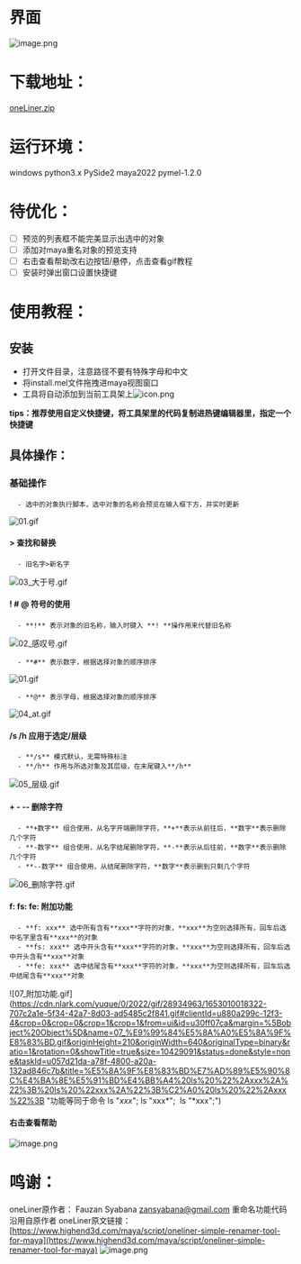 # 界面
![image.png](https://cdn.nlark.com/yuque/0/2022/png/28934963/1652924727339-fd5a87b3-7ff0-479a-b8f0-bdee019d6b5a.png#clientId=u21dde9ea-4c25-4&crop=0&crop=0&crop=1&crop=1&from=paste&height=24&id=u36a25ec2&margin=%5Bobject%20Object%5D&name=image.png&originHeight=24&originWidth=304&originalType=binary&ratio=1&rotation=0&showTitle=true&size=3417&status=done&style=none&taskId=u95c71dcf-f8ca-44a7-8b1c-432434398a5&title=%E5%A6%82%E5%90%8D%E6%89%80%E7%A4%BA%EF%BC%8C%E5%8F%AA%E6%9C%89%E4%B8%80%E8%A1%8C%EF%BC%8C%E6%9E%81%E7%AE%80&width=304 "如名所示，只有一行，极简")
# 下载地址：
[oneLiner.zip](https://anonfiles.com/r1eaf2icy5/oneLiner_zip)
# 运行环境：
windows
python3.x PySide2
maya2022 pymel-1.2.0 
# 待优化：

- [ ] 预览的列表框不能完美显示出选中的对象
- [ ] 添加对maya重名对象的预览支持
- [ ] 右击查看帮助改右边按钮/悬停，点击查看gif教程
- [ ] 安装时弹出窗口设置快捷键
# 使用教程：
## 安装

- 打开文件目录，注意路径不要有特殊字母和中文
- 将install.mel文件拖拽进maya视图窗口
- 工具将自动添加到当前工具架上![icon.png](https://cdn.nlark.com/yuque/0/2022/png/28934963/1653010332896-2226b603-0a3e-44b9-b9cf-58629d0f9813.png#clientId=u880a299c-12f3-4&crop=0.1291&crop=0.1353&crop=0.8733&crop=0.8794&from=ui&height=21&id=a8zvm&margin=%5Bobject%20Object%5D&name=icon.png&originHeight=64&originWidth=64&originalType=binary&ratio=1&rotation=0&showTitle=false&size=715&status=done&style=none&taskId=ufad57041-42ba-482c-b55f-0cc0aee778f&title=&width=21)

**tips：推荐使用自定义快捷键，将工具架里的代码复制进热键编辑器里，指定一个快捷键**
## 具体操作：
### 基础操作

      - 选中的对象执行脚本，选中对象的名称会预览在输入框下方，并实时更新

![01.gif](https://cdn.nlark.com/yuque/0/2022/gif/28934963/1652965696936-170e7deb-b9ce-4860-b5ab-ac11d33fb44d.gif#clientId=u9a1d0959-bb3b-4&crop=0&crop=0&crop=1&crop=1&from=ui&id=u68d5d779&margin=%5Bobject%20Object%5D&name=01.gif&originHeight=208&originWidth=640&originalType=binary&ratio=1&rotation=0&showTitle=true&size=160565&status=done&style=none&taskId=u1f3a0f2f-7d97-4786-a0eb-2e00ca939c2&title=%E5%9C%A8%E8%BE%93%E5%85%A5%E6%A1%86%E5%86%85%E7%9B%B4%E6%8E%A5%E8%BE%93%E5%85%A5%E8%A6%81%E5%8F%98%E6%9B%B4%E7%9A%84%E5%90%8D%E5%AD%97%EF%BC%8C%E6%96%B0%E5%90%8D%E5%AD%97%E5%B0%86%E5%9C%A8%E8%BE%93%E5%85%A5%E6%A1%86%E4%B8%8B%E6%96%B9%E9%A2%84%E8%A7%88%EF%BC%8C%E5%9B%9E%E8%BD%A6%E6%89%A7%E8%A1%8C%E9%87%8D%E5%91%BD%E5%90%8D "在输入框内直接输入要变更的名字，新名字将在输入框下方预览，回车执行重命名")
#### > 查找和替换

      - 旧名字>新名字

![03_大于号.gif](https://cdn.nlark.com/yuque/0/2022/gif/28934963/1653003300264-164117df-ba36-40a0-8be3-ac8637d2644d.gif#clientId=u880a299c-12f3-4&crop=0&crop=0&crop=1&crop=1&from=ui&id=bhGtc&margin=%5Bobject%20Object%5D&name=03_%E5%A4%A7%E4%BA%8E%E5%8F%B7.gif&originHeight=208&originWidth=640&originalType=binary&ratio=1&rotation=0&showTitle=true&size=189712&status=done&style=none&taskId=ud95e5457-5182-4afb-b17e-764cbae3da9&title=%E5%8F%AF%E4%B8%8E%20%40%20%23%20%E4%B8%80%E8%B5%B7%E4%BD%BF%E7%94%A8 "可与 @ # 一起使用")
#### ! # @ 符号的使用	

      - **!** 表示对象的旧名称，输入时键入 **! **操作用来代替旧名称

![02_感叹号.gif](https://cdn.nlark.com/yuque/0/2022/gif/28934963/1653003515473-b1d7d283-ef3b-40e3-881a-79ab94811e6b.gif#clientId=u880a299c-12f3-4&crop=0&crop=0&crop=1&crop=1&from=ui&id=ud0fa7c37&margin=%5Bobject%20Object%5D&name=02_%E6%84%9F%E5%8F%B9%E5%8F%B7.gif&originHeight=208&originWidth=640&originalType=binary&ratio=1&rotation=0&showTitle=true&size=97036&status=done&style=none&taskId=u47d44f07-cf37-4f97-be4e-d8870f6fbc7&title=%E5%8F%AF%E4%BB%A5%E5%9C%A8%E8%BE%93%E5%85%A5%E6%96%87%E6%9C%AC%E7%9A%84%E4%BB%BB%E4%BD%95%E4%BD%8D%E7%BD%AE%EF%BC%8C%E5%8F%AF%E4%BB%A5%E5%A4%9A%E6%AC%A1%E4%BD%BF%E7%94%A8%E5%8F%AF%E4%B8%8E%20%23%20%40%20%E4%B8%80%E8%B5%B7%E4%BD%BF%E7%94%A8 "可以在输入文本的任何位置，可以多次使用可与 # @ 一起使用")

      - **#** 表示数字，根据选择对象的顺序排序

![01.gif](https://cdn.nlark.com/yuque/0/2022/gif/28934963/1652965696936-170e7deb-b9ce-4860-b5ab-ac11d33fb44d.gif#clientId=u9a1d0959-bb3b-4&crop=0&crop=0&crop=1&crop=1&from=ui&id=E9Y7U&margin=%5Bobject%20Object%5D&name=01.gif&originHeight=208&originWidth=640&originalType=binary&ratio=1&rotation=0&showTitle=true&size=160565&status=done&style=none&taskId=u1f3a0f2f-7d97-4786-a0eb-2e00ca939c2&title=%E5%8F%AF%E4%BB%A5%E9%94%AE%E5%85%A5%E5%A4%9A%E4%B8%AA%E7%94%A8%E6%9D%A5%E8%A1%A8%E7%A4%BA%E5%A4%9A%E4%B8%AA%E6%95%B0%E5%AD%97%E5%8F%AF%E4%B8%8E%20%21%20%40%20%E4%B8%80%E8%B5%B7%E4%BD%BF%E7%94%A8 "可以键入多个用来表示多个数字可与 ! @ 一起使用")

      - **@** 表示字母，根据选择对象的顺序排序

![04_at.gif](https://cdn.nlark.com/yuque/0/2022/gif/28934963/1653004847682-d35257fe-71c6-487a-8262-27d3a00ce3b7.gif#clientId=u880a299c-12f3-4&crop=0&crop=0&crop=1&crop=1&from=ui&id=ue4921293&margin=%5Bobject%20Object%5D&name=04_at.gif&originHeight=208&originWidth=640&originalType=binary&ratio=1&rotation=0&showTitle=true&size=76420&status=done&style=none&taskId=u4ad604c5-0a02-4a06-9937-90e75504248&title=%E5%8F%AA%E8%83%BD%E9%94%AE%E5%85%A5%E4%B8%80%E6%AC%A1%E5%8F%AF%E4%B8%8E%20%21%20%23%20%E4%B8%80%E8%B5%B7%E4%BD%BF%E7%94%A8 "只能键入一次可与 ! # 一起使用")
#### /s /h 应用于选定/层级

      - **/s** 模式默认，无需特殊标注
      - **/h** 作用与所选对象及其层级，在末尾键入**/h**

![05_层级.gif](https://cdn.nlark.com/yuque/0/2022/gif/28934963/1653009187963-981de756-5f9f-466e-a596-9e3582ddaf8f.gif#clientId=u880a299c-12f3-4&crop=0&crop=0&crop=1&crop=1&from=ui&id=u6418f12d&margin=%5Bobject%20Object%5D&name=05_%E5%B1%82%E7%BA%A7.gif&originHeight=208&originWidth=640&originalType=binary&ratio=1&rotation=0&showTitle=true&size=175756&status=done&style=none&taskId=ue2bc8fbf-8e0e-4519-aff2-718a10040aa&title=%E5%8F%AF%E4%B8%8E%E5%85%B6%E4%BB%96%E7%AC%A6%E5%8F%B7%E4%B8%80%E8%B5%B7%E4%BD%BF%E7%94%A8 "可与其他符号一起使用")
#### + - -- 删除字符

      - **+数字** 组合使用，从名字开端删除字符，**+**表示从前往后，**数字**表示删除几个字符
      - **-数字** 组合使用，从名字结尾删除字符，**-**表示从后往前，**数字**表示删除几个字符
      - **--数字** 组合使用，从结尾删除字符，**数字**表示删到只剩几个字符

![06_删除字符.gif](https://cdn.nlark.com/yuque/0/2022/gif/28934963/1653010002269-2d1e6af6-40d6-4a2b-8058-8231d56f2577.gif#clientId=u880a299c-12f3-4&crop=0&crop=0&crop=1&crop=1&from=ui&id=uddb4d245&margin=%5Bobject%20Object%5D&name=06_%E5%88%A0%E9%99%A4%E5%AD%97%E7%AC%A6.gif&originHeight=210&originWidth=640&originalType=binary&ratio=1&rotation=0&showTitle=true&size=6191458&status=done&style=none&taskId=ud0568dce-4e17-45dd-b920-04fa7aa862e&title=%E4%B8%8D%E5%8F%AF%E4%B8%8E%E5%85%B6%E4%BB%96%E7%AC%A6%E5%8F%B7%E4%B8%80%E8%B5%B7%E4%BD%BF%E7%94%A8 "不可与其他符号一起使用")

#### f: fs: fe: 附加功能

      - **f: xxx** 选中所有含有**xxx**字符的对象，**xxx**为空则选择所有，回车后选中名字里含有**xxx**的对象
      - **fs: xxx** 选中开头含有**xxx**字符的对象，**xxx**为空则选择所有，回车后选中开头含有**xxx**对象
      - **fe: xxx** 选中结尾含有**xxx**字符的对象，**xxx**为空则选择所有，回车后选中结尾含有**xxx**对象

![07_附加功能.gif](https://cdn.nlark.com/yuque/0/2022/gif/28934963/1653010018322-707c2a1e-5f34-42a7-8d03-ad5485c2f841.gif#clientId=u880a299c-12f3-4&crop=0&crop=0&crop=1&crop=1&from=ui&id=u30ff07ca&margin=%5Bobject%20Object%5D&name=07_%E9%99%84%E5%8A%A0%E5%8A%9F%E8%83%BD.gif&originHeight=210&originWidth=640&originalType=binary&ratio=1&rotation=0&showTitle=true&size=10429091&status=done&style=none&taskId=u057d21da-a78f-4800-a20a-132ad846c7b&title=%E5%8A%9F%E8%83%BD%E7%AD%89%E5%90%8C%E4%BA%8E%E5%91%BD%E4%BB%A4%20ls%20%22%2Axxx%2A%22%3B%20ls%20%22xxx%2A%22%3B%C2%A0%20ls%20%22%2Axxx%22%3B "功能等同于命令 ls "*xxx*"; ls "xxx*";  ls "*xxx";")
#### 右击查看帮助
![image.png](https://cdn.nlark.com/yuque/0/2022/png/28934963/1652932809050-417f698c-0353-46a5-85b2-691971760d3e.png#clientId=u21dde9ea-4c25-4&crop=0.0108&crop=0.059&crop=0.9756&crop=0.9846&from=paste&height=376&id=QeIcX&margin=%5Bobject%20Object%5D&name=image.png&originHeight=390&originWidth=369&originalType=binary&ratio=1&rotation=0&showTitle=false&size=27003&status=done&style=none&taskId=udd45a5c5-5d1f-4b54-92cf-3280ba7dbcc&title=&width=356)
# 鸣谢：
oneLiner原作者：
Fauzan Syabana
zansyabana@gmail.com
重命名功能代码沿用自原作者
oneLiner原文链接：
[https://www.highend3d.com/maya/script/oneliner-simple-renamer-tool-for-maya](https://www.highend3d.com/maya/script/oneliner-simple-renamer-tool-for-maya)
![image.png](https://cdn.nlark.com/yuque/0/2022/png/28934963/1652933330430-eac858e4-df0b-4b70-bf84-c4820688d024.png#clientId=u21dde9ea-4c25-4&crop=0&crop=0&crop=1&crop=1&from=paste&height=129&id=ub7587bcf&margin=%5Bobject%20Object%5D&name=image.png&originHeight=129&originWidth=299&originalType=binary&ratio=1&rotation=0&showTitle=true&size=4229&status=done&style=none&taskId=ub5402b5e-ed6a-4618-a212-718ee1e11ba&title=%E5%8E%9FUI&width=299 "原UI")


